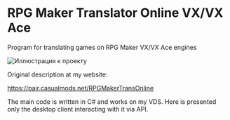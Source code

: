# RPG Maker Translator Online VX/VX Ace
Program for translating games on RPG Maker VX/VX Ace engines

![Иллюстрация к проекту](https://youtu.be/PkSxyJofxdY)


Original description at my website:

https://pair.casualmods.net/RPGMakerTransOnline

The main code is written in C# and works on my VDS.
Here is presented only the desktop client interacting with it via API.
